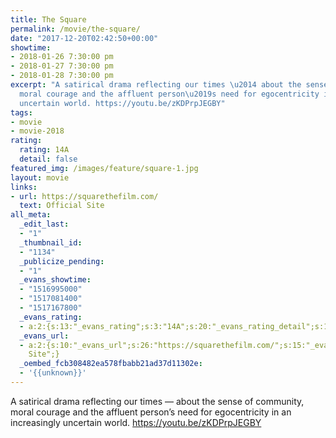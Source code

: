 ```yaml
---
title: The Square
permalink: /movie/the-square/
date: "2017-12-20T02:42:50+00:00"
showtime:
- 2018-01-26 7:30:00 pm
- 2018-01-27 7:30:00 pm
- 2018-01-28 7:30:00 pm
excerpt: "A satirical drama reflecting our times \u2014 about the sense of community,
  moral courage and the affluent person\u2019s need for egocentricity in an increasingly
  uncertain world. https://youtu.be/zKDPrpJEGBY"
tags:
- movie
- movie-2018
rating:
  rating: 14A
  detail: false
featured_img: /images/feature/square-1.jpg
layout: movie
links:
- url: https://squarethefilm.com/
  text: Official Site
all_meta:
  _edit_last:
  - "1"
  _thumbnail_id:
  - "1134"
  _publicize_pending:
  - "1"
  _evans_showtime:
  - "1516995000"
  - "1517081400"
  - "1517167800"
  _evans_rating:
  - a:2:{s:13:"_evans_rating";s:3:"14A";s:20:"_evans_rating_detail";s:12:"Mature theme";}
  _evans_url:
  - a:2:{s:10:"_evans_url";s:26:"https://squarethefilm.com/";s:15:"_evans_url_name";s:13:"Official
    Site";}
  _oembed_fcb308482ea578fbabb21ad37d11302e:
  - '{{unknown}}'
---
```


A satirical drama reflecting our times — about the sense of community, moral courage and the affluent person’s need for egocentricity in an increasingly uncertain world. https://youtu.be/zKDPrpJEGBY